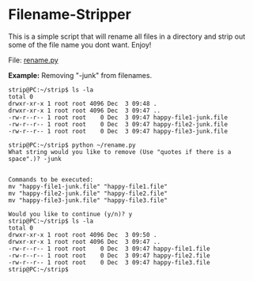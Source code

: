 # Filename-Stripper

This is a simple script that will rename all files in a directory and strip out some of the file name you dont want.  Enjoy!

File: [rename.py](rename.py)

**Example:**
Removing "-junk" from filenames.
```
strip@PC:~/strip$ ls -la
total 0
drwxr-xr-x 1 root root 4096 Dec  3 09:48 .
drwxr-xr-x 1 root root 4096 Dec  3 09:47 ..
-rw-r--r-- 1 root root    0 Dec  3 09:47 happy-file1-junk.file
-rw-r--r-- 1 root root    0 Dec  3 09:47 happy-file2-junk.file
-rw-r--r-- 1 root root    0 Dec  3 09:47 happy-file3-junk.file

strip@PC:~/strip$ python ~/rename.py
What string would you like to remove (Use "quotes if there is a space".)? -junk


Commands to be executed:
mv "happy-file1-junk.file" "happy-file1.file"
mv "happy-file2-junk.file" "happy-file2.file"
mv "happy-file3-junk.file" "happy-file3.file"

Would you like to continue (y/n)? y
strip@PC:~/strip$ ls -la
total 0
drwxr-xr-x 1 root root 4096 Dec  3 09:50 .
drwxr-xr-x 1 root root 4096 Dec  3 09:47 ..
-rw-r--r-- 1 root root    0 Dec  3 09:47 happy-file1.file
-rw-r--r-- 1 root root    0 Dec  3 09:47 happy-file2.file
-rw-r--r-- 1 root root    0 Dec  3 09:47 happy-file3.file
strip@PC:~/strip$
```
